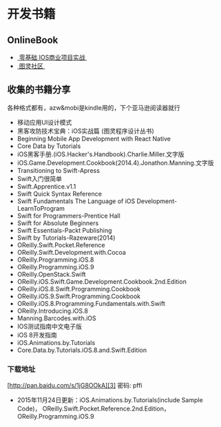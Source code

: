 # 开发书籍
## OnlineBook
- [ 零基础 IOS商业项目实战 ][1]
- [ 图灵社区 ][2]

## 收集的书籍分享
各种格式都有，azw&mobi是kindle用的，下个亚马逊阅读器就行
- 移动应用UI设计模式
- 黑客攻防技术宝典：iOS实战篇 (图灵程序设计丛书)
- Beginning Mobile App Development with React Native
- Core Data by Tutorials
- iOS黑客手册.(iOS.Hacker's.Handbook).Charlie.Miller.文字版
- iOS.Game.Development.Cookbook(2014.4).Jonathon.Manning.文字版
- Transitioning to Swift-Apress
- Swift入门很简单
- Swift.Apprentice.v1.1
- Swift Quick Syntax Reference
- Swift Fundamentals The Language of iOS Development-LearnToProgram
- Swift for Programmers-Prentice Hall
- Swift for Absolute Beginners
- Swift Essentials-Packt Publishing
- Swift by Tutorials-Razeware(2014)
- OReilly.Swift.Pocket.Reference
- OReilly.Swift.Development.with.Cocoa
- OReilly.Programming.iOS.8
- OReilly.Programming.iOS.9
- OReilly.OpenStack.Swift
- OReilly.iOS.Swift.Game.Development.Cookbook.2nd.Edition
- OReilly.iOS.8.Swift.Programming.Cookbook
-  OReilly.iOS.9.Swift.Programming.Cookbook
- OReilly.iOS.8.Programming.Fundamentals.with.Swift
- OReilly.Introducing.iOS.8
- Manning.Barcodes.with.iOS
- IOS测试指南中文电子版
- iOS 8开发指南
- iOS.Animations.by.Tutorials
- Core.Data.by.Tutorials.iOS.8.and.Swift.Edition

### 下载地址
[http://pan.baidu.com/s/1jG8OOkA][3] 密码: pffi
- 2015年11月24日更新：iOS.Animations.by.Tutorials(include Sample Code)， OReilly.Swift.Pocket.Reference.2nd.Edition，OReilly.Programming.iOS.9

[1]:	https://xiaocool.gitbooks.io/swift/content/
[2]:	http://www.ituring.com.cn
[3]:	http://pan.baidu.com/s/1jG8OOkA